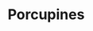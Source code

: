 ---
title: Porcupines
favorite: true
source: Mom
source_url: 
yield: 12 meatballs 
active_time: 
total_time: 
tags: american
ingredients: "<ul><li>1 pound hamburger</li>
	<li>1/2 cup uncooked white rice</li>
	<li>1/2 cup water</li>
	<li>1/3 cup chopped onions</li>
	<li>1 tsp salt</li>
	<li>1/2 tsp celery salt</li>
	<li>1/8 tsp garlic powder</li>
	<li>1/8 tsp pepper</li>
	<li>1 15 ounce can tomato sauce</li>
	<li>1 cup water</li>
	<li>2 tsp Worcestershire sauce</li></ul>"
instructions: "<ol><li>Mix hamburger, rice, 1/2 cup water, onion, salt, celery salt, garlic powder, and pepper. Shape mixture by rounded tablespoons into 12 balls. Cool meatballs in 10 inch skillet until brown on all sides, drain.</li>
	<li>Mix remaining ingredients; pour over meatballs. Heat to boiling; reduce heat. Cover and simmer 45 minutes. Add water during cooking if necessary.</li></ol>"
notes: "Oven porcupines: place meatballs in square baking dish, 8x8x2. Mix remaining ingredients, pour over meatballs. Cool and cover in 350 degree oven 45 minutes. Uncover and cook additional 15 minutes."
---